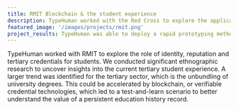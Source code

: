```yaml
---
title: RMIT Blockchain & the student experience
description: TypeHuman worked with the Red Cross to explore the application of blockchain to better coordinate the identification of volunteer and humanitarian workers. 
featured_image: '/images/projects/rmit.png'
project_results: TypeHuman was able to deploy a rapid prototyping methodology of a blockchain credential system to uncover user experience insights with students, and make recommendations that align with the university’s strategy for industry-wide, blockchain-based, digital records of education histories. As a result, RMIT engaged with an existing credential vendor to pilot a blockchain technology.
---
```


TypeHuman worked with RMIT to explore the role of identity, reputation and tertiary credentials for students. We conducted significant ethnographic research to uncover insights into the current tertiary student experience. A larger trend was identified for the tertiary sector, which is the unbundling of university degrees. This could be accelerated by blockchain, or verifiable credential technologies, which led to a test-and-learn scenario to better understand the value of a persistent education history record.